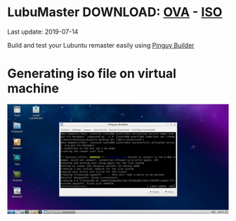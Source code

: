 # LubuMaster DOWNLOAD: [OVA](https://github.com/Virtual-Machines/LubuMaster/releases/download/latest/LubuMaster.ova) - [ISO](https://github.com/Virtual-Machines/LubuMaster/releases/download/latest/LubuMaster.iso)
Last update: 2019-07-14

Build and test your Lubuntu remaster easily using [Pinguy Builder](https://pinguyos.com/2015/09/pinguy-builder-an-app-to-backupremix-buntu/)

# Generating iso file on virtual machine
![LubuMasterBuild](https://raw.githubusercontent.com/Virtual-Machines/LubuMaster/master/LubuMasterBuild.png)
